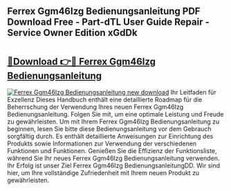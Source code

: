 ## Ferrex Ggm46Izg Bedienungsanleitung PDF Download Free - Part-dTL User Guide Repair - Service Owner Edition xGdDk

# <h2><a href="http://df0kuk.blite.top/?on=Ferrex+Ggm46Izg+Bedienungsanleitung">🔗Download 👉🔴 Ferrex Ggm46Izg Bedienungsanleitung</a></h2>

[![Ferrex Ggm46Izg Bedienungsanleitung new download](https://i.imgur.com/lujVjoI.png)](http://df0kuk.blite.top/?on=Ferrex+Ggm46Izg+Bedienungsanleitung)
Ihr Leitfaden für Exzellenz Dieses Handbuch enthält eine detaillierte Roadmap für die Beherrschung der Verwendung Ihres neuen Ferrex Ggm46Izg Bedienungsanleitung. Folgen Sie mit, um eine optimale Leistung und Freude zu gewährleisten. Um mit Ihrem Ferrex Ggm46Izg Bedienungsanleitung zu beginnen, lesen Sie bitte diese Bedienungsanleitung vor dem Gebrauch sorgfältig durch. Es enthält detaillierte Anweisungen zur Einrichtung des Produkts sowie Informationen zur Verwendung der verschiedenen Funktionen und Funktionen. Genießen Sie die Effizienz der Funktionsliste, während Sie Ihr neues Ferrex Ggm46Izg Bedienungsanleitung verwenden. Ihr Erfolg ist unser Ziel Ferrex Ggm46Izg BedienungsanleitungDD. Wir sind hier, um Ihre vollständige Zufriedenheit mit Ihrem neuen Produkt zu gewährleisten.
